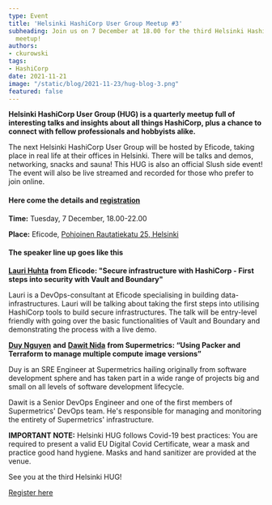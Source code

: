 ```yaml
---
type: Event
title: 'Helsinki HashiCorp User Group Meetup #3'
subheading: Join us on 7 December at 18.00 for the third Helsinki HashiCorp User Group
  meetup!
authors:
- ckurowski
tags:
- HashiCorp
date: 2021-11-21
image: "/static/blog/2021-11-23/hug-blog-3.png"
featured: false
---
```

**Helsinki HashiCorp User Group (HUG) is a quarterly meetup full of interesting talks and insights about all things HashiCorp, plus a chance to connect with fellow professionals and hobbyists alike.**

The next Helsinki HashiCorp User Group will be hosted by Eficode, taking place in real life at their offices in Helsinki. There will be talks and demos, networking, snacks and sauna! This HUG is also an official Slush side event! The event will also be live streamed and recorded for those who prefer to join online.

#### Here come the details and [registration](https://www.meetup.com/helsinki-hashicorp-user-group/events/282039156/)

**Time:** Tuesday, 7 December, 18.00-22.00

**Place:** Eficode, [Pohjoinen Rautatiekatu 25, Helsinki](https://www.google.com/maps/place/Eficode+Oy/@60.1694643,24.9261747,15z/data=!4m5!3m4!1s0x0:0xc222a1c5ddfd84fe!8m2!3d60.1694643!4d24.9261747)

#### The speaker line up goes like this

[**Lauri Huhta**](https://www.linkedin.com/in/ACoAACFbOuABmvaKHfNtA9Ary3EY0mjakVEqKeE) **from Eficode: "Secure infrastructure with HashiCorp - First steps into security with Vault and Boundary"**

Lauri is a DevOps-consultant at Eficode specialising in building data-infrastructures. Lauri will be talking about taking the first steps into utilising HashiCorp tools to build secure infrastructures. The talk will be entry-level friendly with going over the basic functionalities of Vault and Boundary and demonstrating the process with a live demo.

[**Duy Nguyen**](https://www.linkedin.com/in/ACoAAAvsQC8Bq5L-ppcZA3zkseVLmEDTObDCWRM) **and** [**Dawit Nida**](https://www.linkedin.com/in/ACoAAAbsy0ABbp6K7kWiKxvG_oi8y96GYnlSN2Y) **from Supermetrics: “Using Packer and Terraform to manage multiple compute image versions”**

Duy is an SRE Engineer at Supermetrics hailing originally from software development sphere and has taken part in a wide range of projects big and small on all levels of software development lifecycle.

Dawit is a Senior DevOps Engineer and one of the first members of Supermetrics' DevOps team. He's responsible for managing and monitoring the entirety of Supermetrics' infrastructure.

**IMPORTANT NOTE:** Helsinki HUG follows Covid-19 best practices: You are required to present a valid EU Digital Covid Certificate, wear a mask and practice good hand hygiene. Masks and hand sanitizer are provided at the venue.

See you at the third Helsinki HUG!

[Register here](https://www.meetup.com/helsinki-hashicorp-user-group/events/282039156/)

